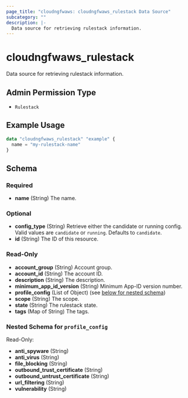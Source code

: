 ```yaml
---
page_title: "cloudngfwaws: cloudngfwaws_rulestack Data Source"
subcategory: ""
description: |-
  Data source for retrieving rulestack information.
---
```


# cloudngfwaws_rulestack

Data source for retrieving rulestack information.


## Admin Permission Type

* `Rulestack`


## Example Usage

```terraform
data "cloudngfwaws_rulestack" "example" {
  name = "my-rulestack-name"
}
```


<!-- schema generated by tfplugindocs -->
## Schema

### Required

- **name** (String) The name.

### Optional

- **config_type** (String) Retrieve either the candidate or running config. Valid values are `candidate` or `running`. Defaults to `candidate`.
- **id** (String) The ID of this resource.

### Read-Only

- **account_group** (String) Account group.
- **account_id** (String) The account ID.
- **description** (String) The description.
- **minimum_app_id_version** (String) Minimum App-ID version number.
- **profile_config** (List of Object) (see [below for nested schema](#nestedatt--profile_config))
- **scope** (String) The scope.
- **state** (String) The rulestack state.
- **tags** (Map of String) The tags.

<a id="nestedatt--profile_config"></a>
### Nested Schema for `profile_config`

Read-Only:

- **anti_spyware** (String)
- **anti_virus** (String)
- **file_blocking** (String)
- **outbound_trust_certificate** (String)
- **outbound_untrust_certificate** (String)
- **url_filtering** (String)
- **vulnerability** (String)
